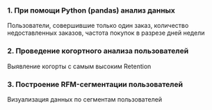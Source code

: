 ### 1. При помощи Python (pandas) анализ данных 
Пользователи, совершившие только один заказ, количество недоставленных заказов, частота покупок в разрезе дней недели
### 2. Проведение когортного анализа пользователей
Выявление когорты с самым высоким Retention
### 3. Построение RFM-сегментации пользователей
Визуализация данных по сегментам пользователей
